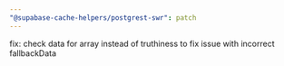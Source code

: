 ```yaml
---
"@supabase-cache-helpers/postgrest-swr": patch
---
```


fix: check data for array instead of truthiness to fix issue with incorrect fallbackData
